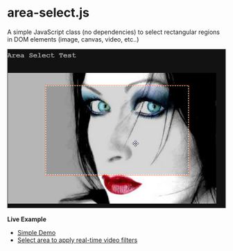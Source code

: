 area-select.js
==============


A simple JavaScript class (no dependencies) to select rectangular regions in DOM elements (image, canvas, video, etc..)


[![screenshot](/test/screenshot.png)](https://foo123.github.io/examples/area-select/)


**Live Example**

* [Simple Demo](https://foo123.github.io/examples/area-select/)
* [Select area to apply real-time video filters](https://foo123.github.io/examples/filter-video/)